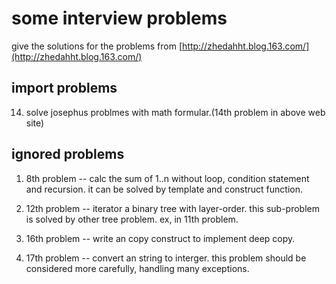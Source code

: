 # some interview problems 

give the solutions for the problems from [http://zhedahht.blog.163.com/](http://zhedahht.blog.163.com/)

## import problems

14. solve josephus problmes with math formular.(14th problem in above web site)

## ignored problems

1. 8th problem -- calc the sum of 1..n without loop, condition statement and recursion.
   it can be solved by template and construct function.

2. 12th problem -- iterator a binary tree with layer-order.
   this sub-problem is solved by other tree problem. ex, in 11th problem.

3. 16th problem -- write an copy construct to implement deep copy. 

4. 17th problem -- convert an string to interger. 
   this problem should be considered more carefully, handling many exceptions.
